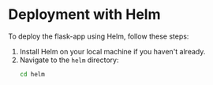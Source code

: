 # Deployment with Helm

To deploy the flask-app using Helm, follow these steps:

1. Install Helm on your local machine if you haven't already.
2. Navigate to the `helm` directory:
   ```bash
   cd helm

